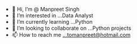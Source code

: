 - 👋 Hi, I’m @ Manpreet Singh
- 👀 I’m interested in ...Data Analyst
- 🌱 I’m currently learning ...Python
- 💞️ I’m looking to collaborate on ...Python projects
- 📫 How to reach me ...tomanpreet@hotmail.com

<!---
Lincoln-singh/Lincoln-singh is a ✨ special ✨ repository because its `README.md` (this file) appears on your GitHub profile.
You can click the Preview link to take a look at your changes.
--->
